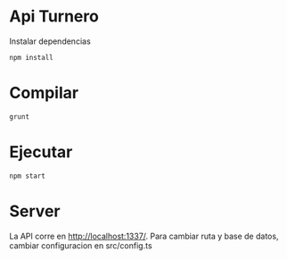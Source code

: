 # Api Turnero

Instalar dependencias

`npm install`

# Compilar

`grunt`

# Ejecutar

`npm start`

# Server

La API corre en [http://localhost:1337/](http://localhost:1337/).
Para cambiar ruta y base de datos, cambiar configuracion en src/config.ts

